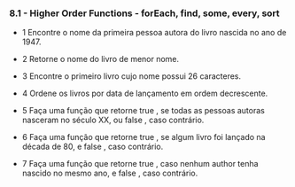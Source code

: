 ### 8.1 - Higher Order Functions - forEach, find, some, every, sort

- 1 Encontre o nome da primeira pessoa autora do livro nascida no ano de 1947.

- 2 Retorne o nome do livro de menor nome.

- 3 Encontre o primeiro livro cujo nome possui 26 caracteres.

- 4 Ordene os livros por data de lançamento em ordem decrescente.

- 5 Faça uma função que retorne true , se todas as pessoas autoras nasceram no século XX, ou false , caso contrário.

- 6 Faça uma função que retorne true , se algum livro foi lançado na década de 80, e false , caso contrário.

- 7 Faça uma função que retorne true , caso nenhum author tenha nascido no mesmo ano, e false , caso contrário.
